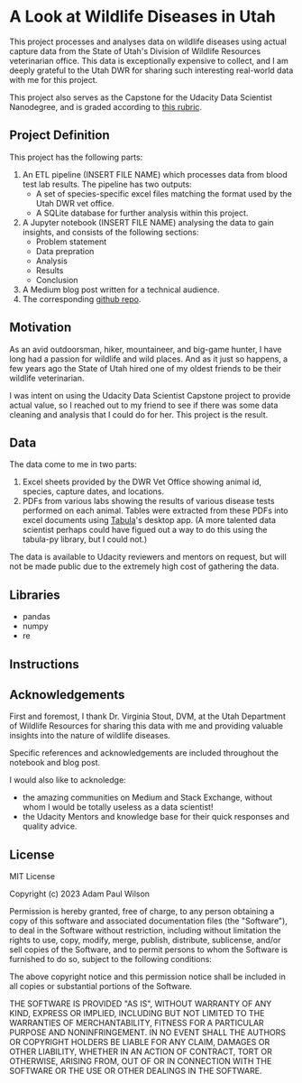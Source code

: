 # A Look at Wildlife Diseases in Utah

This project processes and analyses data on wildlife diseases using actual capture data from the State of Utah's Division of Wildlife Resources veterinarian office. This data is exceptionally expensive to collect, and I am deeply grateful to the Utah DWR for sharing such interesting real-world data with me for this project. 

This project also serves as the Capstone for the Udacity Data Scientist Nanodegree, and is graded according to [this rubric](https://learn.udacity.com/nanodegrees/nd025/parts/cd1971/lessons/c20e1b63-c711-475b-b1ba-3ea987081193/concepts/c20e1b63-c711-475b-b1ba-3ea987081193-project-rubric). 

## Project Definition

This project has the following parts:
1. An ETL pipeline (INSERT FILE NAME) which processes data from blood test lab results. The pipeline has two outputs:
    - A set of species-specific excel files matching the format used by the Utah DWR vet office. 
    - A SQLite database for further analysis within this project. 
2. A Jupyter notebook (INSERT FILE NAME) analysing the data to gain insights, and consists of the following sections:
    - Problem statement
    - Data prepration
    - Analysis
    - Results
    - Conclusion
3. A Medium blog post written for a technical audience. 
4. The corresponding [github repo](https://github.com/epistemetrica/utah_dwr_python). 

## Motivation

As an avid outdoorsman, hiker, mountaineer, and big-game hunter, I have long had a passion for wildlife and wild places. And as it just so happens, a few years ago the State of Utah hired one of my oldest friends to be their wildlife veterinarian. 

I was intent on using the Udacity Data Scientist Capstone project to provide actual value, so I reached out to my friend to see if there was some data cleaning and analysis that I could do for her. This project is the result. 

## Data

The data come to me in two parts:
1. Excel sheets provided by the DWR Vet Office showing animal id, species, capture dates, and locations. 
2. PDFs from various labs showing the results of various disease tests performed on each animal. Tables were extracted from these PDFs into excel documents using [Tabula](https://tabula.technology/)'s desktop app. (A more talented data scientist perhaps could have figued out a way to do this using the tabula-py library, but I could not.)

The data is available to Udacity reviewers and mentors on request, but will not be made public due to the extremely high cost of gathering the data. 

## Libraries 

- pandas
- numpy
- re

## Instructions

## Acknowledgements

First and foremost, I thank Dr. Virginia Stout, DVM, at the Utah Department of Wildlife Resources for sharing this data with me and providing valuable insights into the nature of wildlife diseases. 

Specific references and acknowledgements are included throughout the notebook and blog post. 

I would also like to acknoledge:
- the amazing communities on Medium and Stack Exchange, without whom I would be totally useless as a data scientist!
- the Udacity Mentors and knowledge base for their quick responses and quality advice. 

## License

MIT License

Copyright (c) 2023 Adam Paul Wilson

Permission is hereby granted, free of charge, to any person obtaining a copy
of this software and associated documentation files (the "Software"), to deal
in the Software without restriction, including without limitation the rights
to use, copy, modify, merge, publish, distribute, sublicense, and/or sell
copies of the Software, and to permit persons to whom the Software is
furnished to do so, subject to the following conditions:

The above copyright notice and this permission notice shall be included in all
copies or substantial portions of the Software.

THE SOFTWARE IS PROVIDED "AS IS", WITHOUT WARRANTY OF ANY KIND, EXPRESS OR
IMPLIED, INCLUDING BUT NOT LIMITED TO THE WARRANTIES OF MERCHANTABILITY,
FITNESS FOR A PARTICULAR PURPOSE AND NONINFRINGEMENT. IN NO EVENT SHALL THE
AUTHORS OR COPYRIGHT HOLDERS BE LIABLE FOR ANY CLAIM, DAMAGES OR OTHER
LIABILITY, WHETHER IN AN ACTION OF CONTRACT, TORT OR OTHERWISE, ARISING FROM,
OUT OF OR IN CONNECTION WITH THE SOFTWARE OR THE USE OR OTHER DEALINGS IN THE
SOFTWARE.
